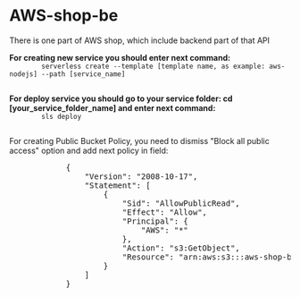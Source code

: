 # AWS-shop-be
There is one part of AWS shop, which include backend part of that API

<p> 
    <strong>For creating new service you should enter next command: </strong>
    <code>
        serverless create --template [template name, as example: aws-nodejs] --path [service_name]
    </code>
</p>
<p> 
    <strong>For deploy service you should go to your service folder: cd [your_service_folder_name] and enter next command: </strong>
    <code>
        sls deploy
    </code>
</p>

<p>
    For creating Public Bucket Policy, you need to dismiss "Block all public access" option and add next policy in field:
    <pre>
            {
                "Version": "2008-10-17",
                "Statement": [
                    {
                        "Sid": "AllowPublicRead",
                        "Effect": "Allow",
                        "Principal": {
                            "AWS": "*"
                        },
                        "Action": "s3:GetObject",
                        "Resource": "arn:aws:s3:::aws-shop-be-import-service/*"
                    }
                ]
            }
    </pre>
</p>

